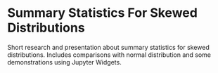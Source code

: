 # Summary Statistics For Skewed Distributions

Short research and presentation about summary statistics for skewed distributions. Includes comparisons with normal distribution and some demonstrations using Jupyter Widgets.
